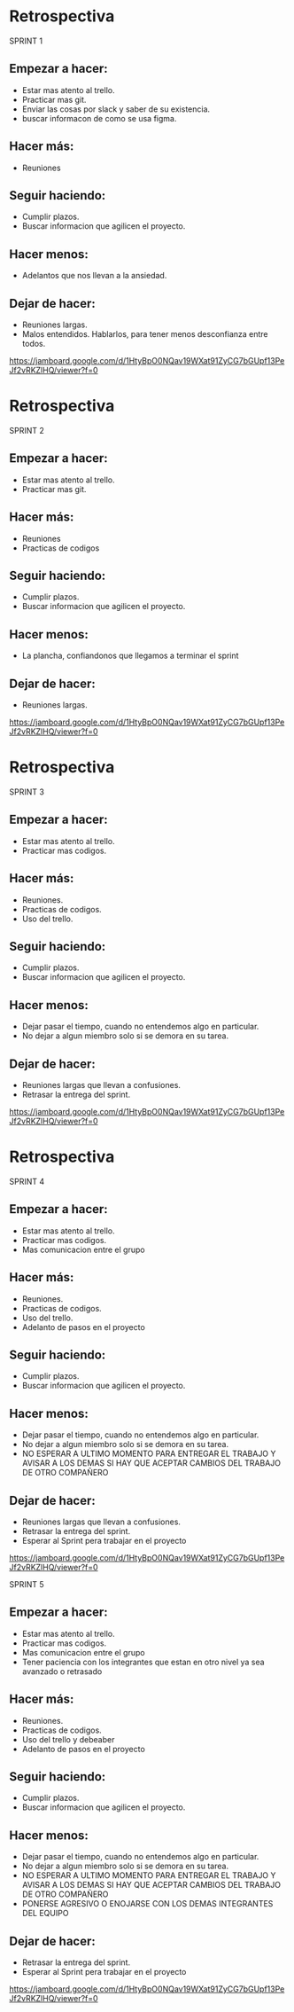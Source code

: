 # Retrospectiva

SPRINT 1 

## Empezar a hacer:
- Estar mas atento al trello.
- Practicar mas git.
- Enviar las cosas por slack y saber de su existencia.
- buscar informacon de como se usa figma.

## Hacer más:
- Reuniones 

## Seguir haciendo:
- Cumplir plazos.
- Buscar informacion que agilicen el proyecto.

## Hacer menos:
- Adelantos que nos llevan a la ansiedad.

## Dejar de hacer:
- Reuniones largas.
- Malos entendidos. Hablarlos, para tener menos desconfianza entre todos.


https://jamboard.google.com/d/1HtyBpO0NQav19WXat91ZyCG7bGUpf13PeJf2vRKZlHQ/viewer?f=0


# Retrospectiva

SPRINT 2 

## Empezar a hacer:
- Estar mas atento al trello.
- Practicar mas git.


## Hacer más:
- Reuniones 
- Practicas de codigos

## Seguir haciendo:
- Cumplir plazos.
- Buscar informacion que agilicen el proyecto.

## Hacer menos:
- La plancha, confiandonos que llegamos a terminar el sprint

## Dejar de hacer:
- Reuniones largas.


https://jamboard.google.com/d/1HtyBpO0NQav19WXat91ZyCG7bGUpf13PeJf2vRKZlHQ/viewer?f=0


# Retrospectiva

SPRINT 3

## Empezar a hacer:
- Estar mas atento al trello.
- Practicar mas codigos.


## Hacer más:
- Reuniones. 
- Practicas de codigos.
- Uso del trello.

## Seguir haciendo:
- Cumplir plazos.
- Buscar informacion que agilicen el proyecto.

## Hacer menos:
-  Dejar pasar el tiempo, cuando no entendemos algo en particular.
- No dejar a algun miembro solo si se demora en su tarea.

## Dejar de hacer:
- Reuniones largas que llevan a confusiones.
- Retrasar la entrega del sprint.

https://jamboard.google.com/d/1HtyBpO0NQav19WXat91ZyCG7bGUpf13PeJf2vRKZlHQ/viewer?f=0


# Retrospectiva

SPRINT 4

## Empezar a hacer:
- Estar mas atento al trello.
- Practicar mas codigos.
- Mas comunicacion entre el grupo

## Hacer más:
- Reuniones. 
- Practicas de codigos.
- Uso del trello.
- Adelanto de pasos en el proyecto

## Seguir haciendo:
- Cumplir plazos.
- Buscar informacion que agilicen el proyecto.

## Hacer menos:
-  Dejar pasar el tiempo, cuando no entendemos algo en particular.
- No dejar a algun miembro solo si se demora en su tarea.
- NO ESPERAR A ULTIMO MOMENTO PARA ENTREGAR EL TRABAJO Y AVISAR A LOS DEMAS SI HAY QUE ACEPTAR CAMBIOS DEL TRABAJO DE OTRO COMPAÑERO


## Dejar de hacer:
- Reuniones largas que llevan a confusiones.
- Retrasar la entrega del sprint.
- Esperar al Sprint pera trabajar en el proyecto


https://jamboard.google.com/d/1HtyBpO0NQav19WXat91ZyCG7bGUpf13PeJf2vRKZlHQ/viewer?f=0


SPRINT 5

## Empezar a hacer:
- Estar mas atento al trello.
- Practicar mas codigos.
- Mas comunicacion entre el grupo
- Tener paciencia con los integrantes que estan en otro nivel ya sea avanzado o retrasado


## Hacer más:
- Reuniones. 
- Practicas de codigos.
- Uso del trello y debeaber
- Adelanto de pasos en el proyecto

## Seguir haciendo:
- Cumplir plazos.
- Buscar informacion que agilicen el proyecto.

## Hacer menos:
-  Dejar pasar el tiempo, cuando no entendemos algo en particular.
- No dejar a algun miembro solo si se demora en su tarea.
- NO ESPERAR A ULTIMO MOMENTO PARA ENTREGAR EL TRABAJO Y AVISAR A LOS DEMAS SI HAY QUE ACEPTAR CAMBIOS DEL TRABAJO DE OTRO COMPAÑERO
- PONERSE AGRESIVO O ENOJARSE CON LOS DEMAS INTEGRANTES DEL EQUIPO

## Dejar de hacer:
- Retrasar la entrega del sprint.
- Esperar al Sprint pera trabajar en el proyecto


https://jamboard.google.com/d/1HtyBpO0NQav19WXat91ZyCG7bGUpf13PeJf2vRKZlHQ/viewer?f=0
